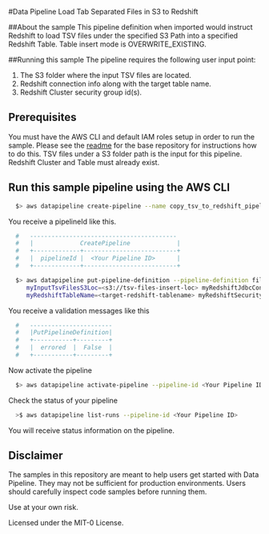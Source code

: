 #Data Pipeline  Load Tab Separated Files in S3 to Redshift 

##About the sample
This pipeline definition when imported would instruct Redshift to load TSV files under the specified S3 Path into a specified Redshift Table. Table insert mode is OVERWRITE_EXISTING.

##Running this sample
The pipeline requires the following user input point:

1. The S3 folder where the input TSV files are located. 
2. Redshift connection info along with the target table name.
3. Redshift Cluster security group id(s).


## Prerequisites

You must have the AWS CLI and default IAM roles setup in order to run the sample. Please see the [readme](https://github.com/awslabs/data-pipeline-samples) for the base repository for instructions how to do this.
TSV files under a S3 folder path is the input for this pipeline. Redshift Cluster and Table must already exist.



## Run this sample pipeline using the AWS CLI

```sh 
  $> aws datapipeline create-pipeline --name copy_tsv_to_redshift_pipeline --unique-id copy_tsv_to_redshift_pipeline
```

You receive a pipelineId like this. 
```sh
  #   -----------------------------------------
  #   |             CreatePipeline             |
  #   +-------------+--------------------------+
  #   |  pipelineId |  <Your Pipeline ID>      |
  #   +-------------+--------------------------+
```

```sh
  $> aws datapipeline put-pipeline-definition --pipeline-definition file://pipeline.json --parameter-values
     myInputTsvFilesS3Loc=<s3://tsv-files-insert-loc> myRedshiftJdbcConnectStr=<jdbc:postgresql://endpoint:port/database?tcpKeepAlive=true> myRedshiftUsername=<user> myRedshiftPassword=<your-red-password>
     myRedshiftTableName=<target-redshift-tablename> myRedshiftSecurityGrpIds=<sg-blah> --pipeline-id <Your Pipeline ID> 
```

You receive a validation messages like this
```sh
  #   ----------------------- 
  #   |PutPipelineDefinition|
  #   +-----------+---------+
  #   |  errored  |  False  |
  #   +-----------+---------+
```

Now activate the pipeline
```sh
  $> aws datapipeline activate-pipeline --pipeline-id <Your Pipeline ID>
```

Check the status of your pipeline 
```sh
  >$ aws datapipeline list-runs --pipeline-id <Your Pipeline ID>
```

You will receive status information on the pipeline. 


## Disclaimer

The samples in this repository are meant to help users get started with Data Pipeline. They may not be sufficient for production environments. Users should carefully inspect code samples before running them.

Use at your own risk.

Licensed under the MIT-0 License.

